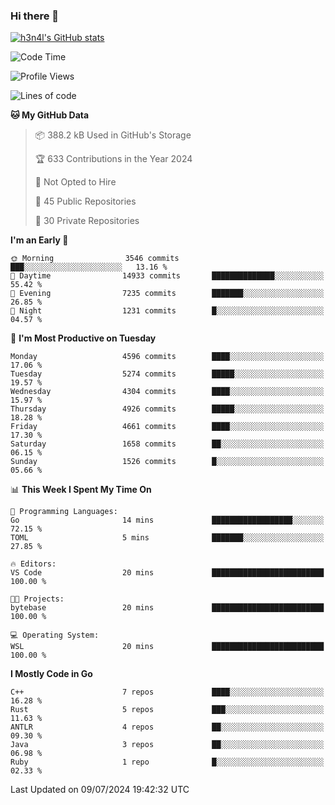 ### Hi there 👋

[![h3n4l's GitHub stats](https://github-readme-stats.vercel.app/api?username=h3n4l&count_private=true&show_icons=true&theme=radical)](https://github.com/h3n4l/github-readme-stats)

<!--START_SECTION:waka-->
![Code Time](http://img.shields.io/badge/Code%20Time-1%2C882%20hrs%2040%20mins-blue)

![Profile Views](http://img.shields.io/badge/Profile%20Views-9-blue)

![Lines of code](https://img.shields.io/badge/From%20Hello%20World%20I%27ve%20Written-10.2%20million%20lines%20of%20code-blue)

**🐱 My GitHub Data** 

> 📦 388.2 kB Used in GitHub's Storage 
 > 
> 🏆 633 Contributions in the Year 2024
 > 
> 🚫 Not Opted to Hire
 > 
> 📜 45 Public Repositories 
 > 
> 🔑 30 Private Repositories 
 > 
**I'm an Early 🐤** 

```text
🌞 Morning                3546 commits        ███░░░░░░░░░░░░░░░░░░░░░░   13.16 % 
🌆 Daytime                14933 commits       ██████████████░░░░░░░░░░░   55.42 % 
🌃 Evening                7235 commits        ███████░░░░░░░░░░░░░░░░░░   26.85 % 
🌙 Night                  1231 commits        █░░░░░░░░░░░░░░░░░░░░░░░░   04.57 % 
```
📅 **I'm Most Productive on Tuesday** 

```text
Monday                   4596 commits        ████░░░░░░░░░░░░░░░░░░░░░   17.06 % 
Tuesday                  5274 commits        █████░░░░░░░░░░░░░░░░░░░░   19.57 % 
Wednesday                4304 commits        ████░░░░░░░░░░░░░░░░░░░░░   15.97 % 
Thursday                 4926 commits        █████░░░░░░░░░░░░░░░░░░░░   18.28 % 
Friday                   4661 commits        ████░░░░░░░░░░░░░░░░░░░░░   17.30 % 
Saturday                 1658 commits        ██░░░░░░░░░░░░░░░░░░░░░░░   06.15 % 
Sunday                   1526 commits        █░░░░░░░░░░░░░░░░░░░░░░░░   05.66 % 
```


📊 **This Week I Spent My Time On** 

```text
💬 Programming Languages: 
Go                       14 mins             ██████████████████░░░░░░░   72.15 % 
TOML                     5 mins              ███████░░░░░░░░░░░░░░░░░░   27.85 % 

🔥 Editors: 
VS Code                  20 mins             █████████████████████████   100.00 % 

🐱‍💻 Projects: 
bytebase                 20 mins             █████████████████████████   100.00 % 

💻 Operating System: 
WSL                      20 mins             █████████████████████████   100.00 % 
```

**I Mostly Code in Go** 

```text
C++                      7 repos             ████░░░░░░░░░░░░░░░░░░░░░   16.28 % 
Rust                     5 repos             ███░░░░░░░░░░░░░░░░░░░░░░   11.63 % 
ANTLR                    4 repos             ██░░░░░░░░░░░░░░░░░░░░░░░   09.30 % 
Java                     3 repos             ██░░░░░░░░░░░░░░░░░░░░░░░   06.98 % 
Ruby                     1 repo              █░░░░░░░░░░░░░░░░░░░░░░░░   02.33 % 
```




 Last Updated on 09/07/2024 19:42:32 UTC
<!--END_SECTION:waka-->

